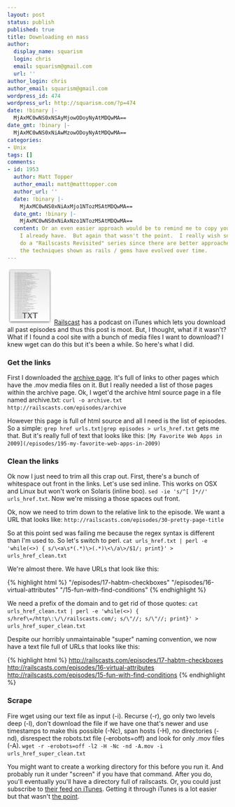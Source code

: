 ```yaml
---
layout: post
status: publish
published: true
title: Downloading en mass
author:
  display_name: squarism
  login: chris
  email: squarism@gmail.com
  url: ''
author_login: chris
author_email: squarism@gmail.com
wordpress_id: 474
wordpress_url: http://squarism.com/?p=474
date: !binary |-
  MjAxMC0wNS0xNSAyMjowODoyNyAtMDQwMA==
date_gmt: !binary |-
  MjAxMC0wNS0xNiAwMzowODoyNyAtMDQwMA==
categories:
- Unix
tags: []
comments:
- id: 1953
  author: Matt Topper
  author_email: matt@matttopper.com
  author_url: ''
  date: !binary |-
    MjAxMC0wNS0xNiAxMjo1NTozMSAtMDQwMA==
  date_gmt: !binary |-
    MjAxMC0wNS0xNiAxNzo1NTozMSAtMDQwMA==
  content: Or an even easier approach would be to remind me to copy you the directory
    I already have.  But again that wasn't the point.  I really wish someone would
    do a "Railscasts Revisited" series since there are better approaches to many of
    the techniques shown as rails / gems have evolved over time.
---
```

![](/uploads/2010/05/txt.png "txt")
[Railscast](http://railscasts.com/) has a podcast on iTunes which lets you download all past episodes and thus this post is moot.  But, I thought, what if it wasn't?  What if I found a cool site with a bunch of media files I want to download?  I knew wget can do this but it's been a while.  So here's what I did.

### Get the links

First I downloaded the [archive page](http://railscasts.com/episodes/archive).  It's full of links to other pages which have the .mov media files on it.  But I really needed a list of those pages within the archive page.  Ok, I wget'd the archive html source page in a file named archive.txt:
`curl -o archive.txt http://railscasts.com/episodes/archive`

However this page is full of html source and all I need is the list of episodes.  So a simple:
`grep href urls.txt|grep episodes > urls_href.txt` gets me that.  But it's really full of text that looks like this: `[My Favorite Web Apps in 2009](/episodes/195-my-favorite-web-apps-in-2009)`

### Clean the links

 Ok now I just need to trim all this crap out.  First, there's a bunch of whitespace out front in the links.  Let's use sed inline.  This works on OSX and Linux but won't work on Solaris (inline boo).
`sed -ie 's/^[ ]*//' urls_href.txt`.  Now we're missing a those spaces out front.

Ok, now we need to trim down to the relative link to the episode.  We want a URL that looks like:
`http://railscasts.com/episodes/30-pretty-page-title`

So at this point sed was failing me because the regex syntax is different than I'm used to.  So let's switch to perl.
`cat urls_href.txt | perl -e 'while(<>) { s/\<a\s*(.*)\>(.*)\<\/a\>/$1/; print}' > urls_href_clean.txt`

We're almost there.  We have URLs that look like this:

{% highlight html %}
"/episodes/17-habtm-checkboxes"
"/episodes/16-virtual-attributes"
"/15-fun-with-find-conditions"
{% endhighlight %}


We need a prefix of the domain and to get rid of those quotes:
`
cat urls_href_clean.txt | perl -e 'while(<>) { s/href\=/http\:\/\/railscasts.com/; s/\"//; s/\"//; print}' > urls_href_super_clean.txt
`

Despite our horribly unmaintainable "super" naming convention, we now have a text file full of URLs that looks like this:

{% highlight html %}
http://railscasts.com/episodes/17-habtm-checkboxes
http://railscasts.com/episodes/16-virtual-attributes
http://railscasts.com/episodes/15-fun-with-find-conditions
{% endhighlight %}

### Scrape

Fire wget using our text file as input (-i).  Recurse (-r), go only two levels deep (-l), don't download the file if we have one that's newer and use timestamps to make this possible (-Nc), span hosts (-H), no directories (-nd), disrespect the robots.txt file (-erobots=off) and look for only .mov files (-A).
`wget -r -erobots=off -l2 -H -Nc -nd -A.mov -i urls_href_super_clean.txt`

You might want to create a working directory for this before you run it.  And probably run it under "screen" if you have that command.  After you do, you'll eventually you'll have a directory full of railscasts.  Or, you could just subscribe to [their feed on iTunes](http://itunes.apple.com/us/podcast/railscasts/id218282043).  Getting it through iTunes is a lot easier but that wasn't [the point](http://en.wikipedia.org/wiki/Knowledge_by_acquaintance).